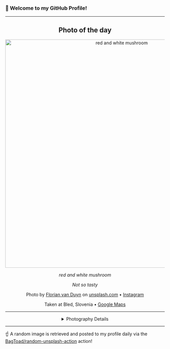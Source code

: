 ### 👋 Welcome to my GitHub Profile!

----
<div align="center">

## Photo of the day
  
  <a href="https://unsplash.com/photos/red-and-white-mushroom-Dm-qxdynoEc"><img width="720" src="https://images.unsplash.com/photo-1505820013142-f86a3439c5b2?crop=entropy&cs=tinysrgb&fit=max&fm=jpg&ixid=M3w1OTQ0OTd8MHwxfHJhbmRvbXx8fHx8fHx8fDE3NDEwNjg1NjN8&ixlib=rb-4.0.3&q=80&w=1080" alt="red and white mushroom"></a>
  
  <em>red and white mushroom</em>
  
  <em>Not so tasty</em>

  Photo by [Florian van Duyn](null) on [unsplash.com](https://unsplash.com/) • [Instagram](https://instagram.com/flovayn)
  
  Taken at Bled, Slovenia • [Google Maps](https://www.google.com/maps/search/?api=1&query=46.3534145,14.1067429)
  
  ---
  
<details>
<summary>Photography Details</summary>
  
| Parameter     | Value |
| ------------- | ----- |
| Camera Model  | Canon EOS 5D Mark II |
| Exposure Time | 1/60 |
| Aperture      | 2.8 |
| Focal Length  | 35.0 |
| ISO           | 500 |
| Location      | Bled, Slovenia (Slovenia) |
| Coordinates   | Latitude 46.3534145, Longitude 14.1067429 |

</details>

</div>

----

☝️ A random image is retrieved and posted to my profile daily via the [BagToad/random-unsplash-action](https://github.com/BagToad/random-unsplash-action) action!
